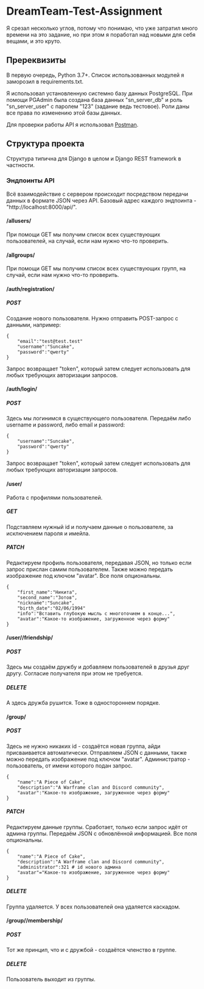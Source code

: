 # DreamTeam-Test-Assignment

Я срезал несколько углов, потому что понимаю, что уже затратил много времени на это задание, но при этом я поработал над новыми для себя вещами, и это круто.

## Пререквизиты

В первую очередь, Python 3.7+. Список использованных модулей я заморозил в requirements.txt.

Я использовал установленную системно базу данных PostgreSQL. При помощи PGAdmin была создана база данных "sn_server_db" и роль "sn_server_user" с паролем "123" (задание ведь тестовое). Роли даны все права по изменению этой базы данных.

Для проверки работы API я использовал [Postman](https://www.getpostman.com/).

## Структура проекта

Структура типична для Django в целом и Django REST framework в частности.

### Эндпоинты API

Всё взаимодействие с сервером происходит посредством передачи данных в формате JSON через API. Базовый адрес каждого эндпоинта - "http://localhost:8000/api/".

#### /allusers/

При помощи GET мы получим список всех существующих пользователей, на случай, если нам нужно что-то проверить.

#### /allgroups/

При помощи GET мы получим список всех существующих групп, на случай, если нам нужно что-то проверить.

#### /auth/registration/

##### POST

Создание нового пользователя. Нужно отправить POST-запрос с данными, например:

```
{
    "email":"test@test.test"
    "username":"Suncake",
    "password":"qwerty"
}
```

Запрос возвращает "token", который затем следует использовать для любых требующих авторизации запросов.

#### /auth/login/

##### POST

Здесь мы логинимся в существующего пользователя. Передаём либо username и password, либо email и password:

```
{
    "username":"Suncake",
    "password":"qwerty"
}
```

Запрос возвращает "token", который затем следует использовать для любых требующих авторизации запросов.

#### /user/<id>

Работа с профилями пользователей.

##### GET

Подставляем нужный id и получаем данные о пользователе, за исключением пароля и имейла.

##### PATCH

Редактируем профиль пользователя, передавая JSON, но только если запрос прислан самим пользователем. Также можно передать изображение под ключом "avatar". Все поля опциональны.

```
{
    "first_name":"Никита",
    "second_name":"Зотов",
    "nickname":"Suncake",
    "birth_date":"02/06/1994"
    "info":"Вставить глубокую мысль с многоточием в конце...",
    "avatar":"Какое-то изображение, загруженное через форму"
}
```
#### /user/<id>/friendship/
  
##### POST

Здесь мы создаём дружбу и добавляем пользователей в друзья друг другу. Согласие получателя при этом не требуется.

##### DELETE

А здесь дружба рушится. Тоже в одностороннем порядке.

#### /group/<id>
  
##### POST

Здесь не нужно никаких id - создаётся новая группа, айди присваивается автоматически. Отправляем JSON с данными, также можно передать изображение под ключом "avatar". Администратор - пользователь, от имени которого подан запрос.

```
{
    "name":"A Piece of Cake",
    "description":"A Warframe clan and Discord community",
    "avatar":"Какое-то изображение, загруженное через форму"
}
```

##### PATCH

Редактируем данные группы. Сработает, только если запрос идёт от админа группы. Передаём JSON с обновлённой информацией. Все поля опциональны.


```
{
    "name":"A Piece of Cake",
    "description":"A Warframe clan and Discord community",
    "administrator":321 # id нового админа
    "avatar"="Какое-то изображение, загруженное через форму"
}
```

##### DELETE

Группа удаляется. У всех пользователей она удаляется каскадом.

#### /group/<id>/membership/
  
##### POST

Тот же принцип, что и с дружбой - создаётся членство в группе.

##### DELETE

Пользователь выходит из группы.

